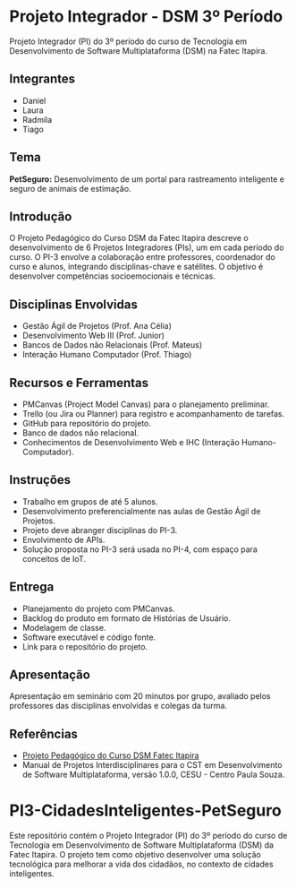 # Projeto Integrador - DSM 3º Período

Projeto Integrador (PI) do 3º período do curso de Tecnologia em Desenvolvimento de Software Multiplataforma (DSM) na Fatec Itapira.

## Integrantes
- Daniel
- Laura
- Radmila
- Tiago 

## Tema
**PetSeguro:** Desenvolvimento de um portal para rastreamento inteligente e seguro de animais de estimação.

## Introdução

O Projeto Pedagógico do Curso DSM da Fatec Itapira descreve o desenvolvimento de 6 Projetos Integradores (PIs), um em cada período do curso. O PI-3 envolve a colaboração entre professores, coordenador do curso e alunos, integrando disciplinas-chave e satélites. O objetivo é desenvolver competências socioemocionais e técnicas.

## Disciplinas Envolvidas

- Gestão Ágil de Projetos (Prof. Ana Célia)
- Desenvolvimento Web III (Prof. Junior)
- Bancos de Dados não Relacionais (Prof. Mateus)
- Interação Humano Computador (Prof. Thiago)

## Recursos e Ferramentas

- PMCanvas (Project Model Canvas) para o planejamento preliminar.
- Trello (ou Jira ou Planner) para registro e acompanhamento de tarefas.
- GitHub para repositório do projeto.
- Banco de dados não relacional.
- Conhecimentos de Desenvolvimento Web e IHC (Interação Humano-Computador).

## Instruções

- Trabalho em grupos de até 5 alunos.
- Desenvolvimento preferencialmente nas aulas de Gestão Ágil de Projetos.
- Projeto deve abranger disciplinas do PI-3.
- Envolvimento de APIs.
- Solução proposta no PI-3 será usada no PI-4, com espaço para conceitos de IoT.

## Entrega

- Planejamento do projeto com PMCanvas.
- Backlog do produto em formato de Histórias de Usuário.
- Modelagem de classe.
- Software executável e código fonte.
- Link para o repositório do projeto.

## Apresentação

Apresentação em seminário com 20 minutos por grupo, avaliado pelos professores das disciplinas envolvidas e colegas da turma.

## Referências

- [Projeto Pedagógico do Curso DSM Fatec Itapira](https://www.fatecitapira.edu.br/files/cursos/proj_ped_DSM.pdf)
- Manual de Projetos Interdisciplinares para o CST em Desenvolvimento de Software Multiplataforma, versão 1.0.0, CESU - Centro Paula Souza.
# PI3-CidadesInteligentes-PetSeguro
Este repositório contém o Projeto Integrador (PI) do 3º período do curso de Tecnologia em Desenvolvimento de Software Multiplataforma (DSM) da Fatec Itapira. O projeto tem como objetivo desenvolver uma solução tecnológica para melhorar a vida dos cidadãos, no contexto de cidades inteligentes.
